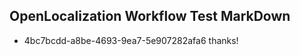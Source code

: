 ## OpenLocalization Workflow Test MarkDown
* 4bc7bcdd-a8be-4693-9ea7-5e907282afa6 thanks!

<!--HONumber=Jul16_HO4-->


